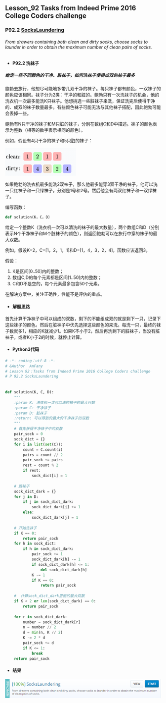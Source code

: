 ## Lesson_92 Tasks from Indeed Prime 2016 College Coders challenge


### P92.2 [SocksLaundering](https://app.codility.com/programmers/lessons/92-tasks_from_indeed_prime_2016_college_coders_challenge/socks_laundering/) 

###### From drawers containing both clean and dirty socks, choose socks to launder in order to obtain the maximum number of clean pairs of socks.

* #### P92.2 洗袜子

##### 给定一些不同颜色的干净、脏袜子，如何洗袜子使得成双的袜子最多

鲍勃去旅行，他想尽可能地多带几双干净的袜子。每只袜子都有颜色，一双袜子的颜色应该相同。袜子分为2类：干净的和脏的。鲍勃只有一次洗袜子的机会，他的洗衣机一次最多能洗K只袜子。他想挑选一些脏袜子来洗，保证洗完后使得干净的、成双的袜子数量最多。有些颜色袜子可能无法与其他袜子搭配，因此鲍勃可能会丢掉一些。

鲍勃有N只干净的袜子和M只脏的袜子，分别在数组C和D中描述。袜子的颜色表示为整数（相等的数字表示相同的颜色）。

例如，假设有4只干净的袜子和5只脏的袜子：

![image](https://github.com/Anfany/Codility-Lessons-By-Python3/blob/master/L92_Tasks%20from%20Indeed%20Prime%202016%20College%20Coders%20challenge/92.2.1.png)

如果鲍勃的洗衣机最多能洗2双袜子，那么他最多能穿3双干净的袜子。他可以洗一只红袜子和一只绿袜子，分别是1号和2号。然后他会有两双红袜子和一双绿袜子。

编写函数：
```python
def solution(K，C，D)
```

给定一个整数K（洗衣机一次可以清洗的袜子的最大数量），两个数组C和D（分别表示N个干净袜子和M个脏袜子的颜色），则返回鲍勃可以在旅行中穿的袜子的最大双数。

例如，假设K=2，C=[1，2，1，1]和D=[1，4，3，2，4]，函数应该返回3。

假设：

  1. K是区间[0..50]内的整数；
  2. 数组C,D的每个元素都是区间[1..50]内的整数；
  3. C和D不是空的，每个元素最多包含50个元素。
  
在解决方案中，关注正确性，性能不是评估的重点。



* #### 解题思路

 首先计算干净袜子中可以组成的双数，剩下的不能组成双的就是剩下一只，记录下这些袜子的颜色。然后在脏袜子中优先选择这些颜色的来洗。每洗一只，最终的袜子数就多1，相应的K就减少1。如果K不小于2，然后再洗剩下的脏袜子，当没有脏袜子，或者K小于2的时候，就停止计算。

* #### Python3代码

```python
# -*- coding：utf-8 -*-
# &Author  AnFany
# Lesson 92：Tasks from Indeed Prime 2016 College Coders challenge
# P 92.2 SocksLaundering


def solution(K, C, D):
    """
    :param K: 洗衣机一次可以洗的袜子的最大只数
    :param C: 干净袜子
    :param D: 脏袜子
    :return: 可以得到的最大的干净袜子的双数
    """
    # 首先获得干净袜子中的双数
    pair_sock = 0
    sock_dict = {}
    for i in list(set(C)):
        count = C.count(i)
        pairs = count // 2
        pair_sock += pairs
        rest = count % 2
        if rest:
            sock_dict[i] = 1

    # 脏袜子
    sock_dict_dark = {}
    for j in D:
        if j in sock_dict_dark:
            sock_dict_dark[j] += 1
        else:
            sock_dict_dark[j] = 1

    # 开始洗袜子
    if K == 0:
        return pair_sock
    for h in sock_dict:
        if h in sock_dict_dark:
            pair_sock += 1
            sock_dict_dark[h] -= 1
            if sock_dict_dark[h] <= 1:
                del sock_dict_dark[h]
            K -= 1
            if K == 0:
                return pair_sock

    #  计算sock_dict_dark里面的最大双数
    if K < 2 or len(sock_dict_dark) == 0:
        return pair_sock

    for r in sock_dict_dark:
        number = sock_dict_dark[r]
        n = number // 2
        d = min(n, K // 2)
        K -= 2 * d
        pair_sock += d
        if K <= 1:
            break
    return pair_sock
```

* #### 结果


![image](https://github.com/Anfany/Codility-Lessons-By-Python3/blob/master/L92_Tasks%20from%20Indeed%20Prime%202016%20College%20Coders%20challenge/92.2.png)
